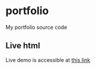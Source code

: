 # portfolio
My portfolio source code

## Live html
Live demo is accessible at [this link](https://colnup.github.io/portfolio/)
